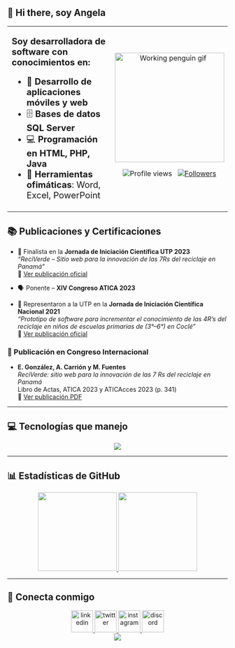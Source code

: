 ## 👋 Hi there, soy Angela

<div align="center">

<table width="100%">
  <tr>
    <td style="text-align: left; vertical-align: top; font-size: 20px;">
      <p><strong>Soy desarrolladora de software con conocimientos en:</strong>
      <ul>
        <li>📱 <strong>Desarrollo de aplicaciones móviles y web</strong></li>
        <li>🗄️ <strong>Bases de datos SQL Server</strong></li>
        <li>💻 <strong>Programación en HTML, PHP, Java</strong></li>
        <li>🧰 <strong>Herramientas ofimáticas</strong>: Word, Excel, PowerPoint</li>      
      </ul>
      </p>
    </td>
    <td style="text-align: center; vertical-align: middle;">
      <img src="https://media.giphy.com/media/QDjpIL6oNCVZ4qzGs7/giphy.gif" width="250" alt="Working penguin gif"/>
      <!-- Stats and Followers -->
<p align="center">
  <img src="https://komarev.com/ghpvc/?username=AngelaYermey&color=blueviolet" alt="Profile views" />
  &nbsp;
  <a href="https://github.com/AngelaYermey?tab=followers">
    <img src="https://img.shields.io/github/followers/AngelaYermey?style=social" alt="Followers" />
  </a>
</p>
    </td>
  </tr>
</table>

</div>

## 📚 Publicaciones y Certificaciones

- 🥈 Finalista en la **Jornada de Iniciación Científica UTP 2023**  
  _“ReciVerde – Sitio web para la innovación de las 7Rs del reciclaje en Panamá”_  
  🔗 [Ver publicación oficial](https://utp.ac.pa/sites/default/files/ganadores-jic-cocle_0.pdf)

- 🗣️ Ponente – **XIV Congreso ATICA 2023**

- 🥈 Representaron a la UTP en la **Jornada de Iniciación Científica Nacional 2021**  
  _“Prototipo de software para incrementar el conocimiento de las 4R’s del reciclaje en niños de escuelas primarias de (3°–6°) en Coclé”_  
  🔗 [Ver publicación oficial](https://utp.ac.pa/utp-anuncia-los-ganadores-de-la-jic-utp-2021)

### 📝 Publicación en Congreso Internacional

- **E. González, A. Carrión y M. Fuentes**  
  _ReciVerde: sitio web para la innovación de las 7 Rs del reciclaje en Panamá_  
  Libro de Actas, ATICA 2023 y ATICAcces 2023 (p. 341)  
  📄 [Ver publicación PDF](https://atica.web.uah.es/documentos/LibroActasATICA2023.pdf)

---

## 💻 Tecnologías que manejo

<p align="center">
  <a href="https://skillicons.dev">
    <img src="https://skillicons.dev/icons?i=git,aws,cpp,c,css,html,discord,docker,jenkins,mysql,php,github,java,js,linux,md,ps,tailwind,bootstrap,ts,vscode,visualstudio,androidstudio&perline=10" />
  </a>
</p>

---

## 📊 Estadísticas de GitHub

<p align="center">
  <a href="https://github.com/AngelaYermey">
    <img height="180em" src="https://github-readme-stats.vercel.app/api?username=AngelaYermey&show_icons=true&include_all_commits=true&count_private=true&title_color=f9c5d1&icon_color=f9c5d1&text_color=f9c5d1&bg_color=0D1117" />
    <img height="180em" src="https://github-readme-stats.vercel.app/api/top-langs/?username=AngelaYermey&layout=compact&langs_count=8&title_color=f9c5d1&text_color=f9c5d1&bg_color=0D1117" />
  </a>
</p>

---

## 🤝 Conecta conmigo

<p align="center">
  <a href="https://www.linkedin.com/in/tu-usuario-linkedin" target="_blank">
    <img src="https://user-images.githubusercontent.com/88904952/234979284-68c11d7f-1acc-4f0c-ac78-044e1037d7b0.png" alt="linkedin" height="50" width="50" />
  </a>
  <a href="https://twitter.com/tu_usuario" target="_blank">
    <img src="https://user-images.githubusercontent.com/88904952/234980676-61bfb021-ecc8-48f7-88e6-34c1b06c4a58.png" alt="twitter" height="50" width="50" />
  </a>
  <a href="https://www.instagram.com/tu_usuario" target="_blank">
    <img src="https://user-images.githubusercontent.com/88904952/234981169-2dd1e58f-4b7e-468c-8213-034ba62156c3.png" alt="instagram" height="50" width="50" />
  </a>
  <a href="https://discordapp.com/users/tu_usuario" target="_blank">
    <img src="https://user-images.githubusercontent.com/88904952/234982627-019fd336-6248-453c-9b05-97c13fd1d207.png" alt="discord" height="50" width="50" />
  </a>
    </br>
    <a href="mailto:carrionangela17@gmail.com" target="_blank">
    <img src="https://img.shields.io/badge/Gmail-carrionangela17@gmail.com-D14836?style=for-the-badge&logo=gmail&logoColor=white" />
  </a>
</p>



<!--
**AngelaYermey/AngelaYermey** is a ✨ _special_ ✨ repository because its `README.md` (this file) appears on your GitHub profile.

Here are some ideas to get you started:

- 🔭 I’m currently working on ...
- 🌱 I’m currently learning ...
- 👯 I’m looking to collaborate on ...
- 🤔 I’m looking for help with ...
- 💬 Ask me about ...
- 📫 How to reach me: ...
- 😄 Pronouns: ...
- ⚡ Fun fact: ...
-->
